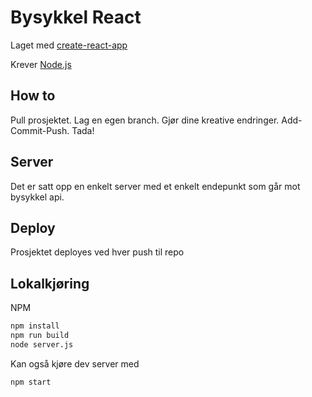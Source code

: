 # Bysykkel React

Laget med [create-react-app](https://github.com/facebook/create-react-app)

Krever [Node.js](https://nodejs.org/en/)

## How to
Pull prosjektet. Lag en egen branch. Gjør dine kreative endringer. Add-Commit-Push. Tada!

## Server
Det er satt opp en enkelt server med et enkelt endepunkt som går mot bysykkel api.

## Deploy
Prosjektet deployes ved hver push til repo

## Lokalkjøring
NPM
```bash
npm install
npm run build
node server.js
```

Kan også kjøre dev server med
```bash
npm start
```
